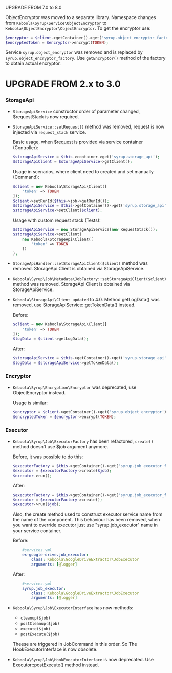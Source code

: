 UPGRADE FROM 7.0 to 8.0

ObjectEncryptor was moved to a separate library. Namespace changes from 
`Keboola\Syrup\Service\ObjectEncryptor` to `Keboola\ObjectEncryptor\ObjectEncryptor`.
To get the encryptor use:

```php
$encryptor = $client->getContainer()->get('syrup.object_encryptor_factory')->getEncryptor();
$encryptedToken = $encryptor->encrypt(TOKEN);
```

Service `syrup.object_encryptor` was removed and is replaced by `syrup.object_encryptor_factory`. 
Use `getEncryptor()` method of the factory to obtain actual encryptor.

UPGRADE FROM 2.x to 3.0
=======================

### StorageApi
 
 * `StorageApiService` constructor order of parameter changed, $requestStack is now required.
 * `StorageApiService::setRequest()` method was removed, request is now injected via `request_stack` service.
     
    Basic usage, when $request is provided via service container (Controller):
    
    ```php        
    $storageApiService = $this->container->get('syrup.storage_api');
    $storageApiClient = $storageApiService->getClient();    
    ```
    
    Usage in scenarios, where client need to created and set manually (Command):
    
    ```php            
    $client = new Keboola\StorageApi\Client([
        'token' => TOKEN        
    ]);
    $client->setRunId($this->job->getRunId());
    $storageApiService = $this->getContainer()->get('syrup.storage_api');
    $storageApiService->setClient($client);        
    ```
    
    Usage with custom request stack (Tests):
    
    ```php
    $storageApiService = new StorageApiService(new RequestStack());
    $storageApiService->setClient(
        new Keboola\StorageApi\Client([
            'token' => TOKEN
        ])
    );
    ```
    
 * `StorageApiHandler::setStorageApiClient($client)` method was removed. StorageApi Client is obtained via StorageApiService.
 * `Keboola\Syrup\Job\Metadata\JobFactory::setStorageApiClient($client)` method was removed. StorageApi Client is obtained via StorageApiService.
 * `Keboola\StorageApi\Client updated` to 4.0. Method getLogData() was removed, use StorageApiService::getTokenData() instead.
 
    Before:
    
    ```php
    $client = new Keboola\StorageApi\Client([
        'token' => TOKEN        
    ]);
    $logData = $client->getLogData();
    ```        
        
    After:
    
    ```php    
    $storageApiService = $this->getContainer()->get('syrup.storage_api');    
    $logData = $storageApiService->getTokenData();
    ```
 
### Encryptor
 
 * `Keboola\Syrup\Encryption\Encryptor` was deprecated, use ObjectEncryptor instead.
 
    Usage is similar:
    
    ```php
    $encryptor = $client->getContainer()->get('syrup.object_encryptor');
    $encryptedToken = $encryptor->encrypt(TOKEN);
    ```
    
### Executor
    
 * `Keboola\Syrup\Job\ExecutorFactory` has been refactored, `create()` method doesn't use $job argument anymore.
 
    Before, it was possible to do this:
    
    ```php
    $executorFactory = $this->getContainer()->get('syrup.job_executor_factory');
    $executor = $executorFactory->create($job);
    $executor->run();
    ```
    
    After:
    
    ```php
    $executorFactory = $this->getContainer()->get('syrup.job_executor_factory');
    $executor = $executorFactory->create();
    $executor->run($job);
    ```
    
    Also, the create method used to construct executor service name from the name of the component. 
    This behaviour has been removed, when you want to override executor just use "syrup.job_executor" name in your service container.               
    
    Before:
    ```yml
        #services.yml        
        ex-google-drive.job_executor:
            class: Keboola\GoogleDriveExtractor\JobExecutor
            arguments: [@logger]
    ```
    
    After:
    ```yml
        #services.yml        
        syrup.job_executor:
            class: Keboola\GoogleDriveExtractor\JobExecutor
            arguments: [@logger]
    ```
    
 * `Keboola\Syrup\Job\ExecutorInterface` has now methods:
 
    - `cleanup($job)`
    - `postCleanup($job)`
    - `execute($job)`
    - `postExecute($job)`
    
    Theese are triggered in JobCommand in this order. So The HookExecutorInterface is now obsolete.
    
 * `Keboola\Syrup\Job\HookExecutorInterface` is now deprecated. Use Executor::postExecute() method instead.
    
